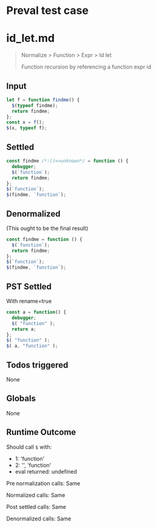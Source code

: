 # Preval test case

# id_let.md

> Normalize > Function > Expr > Id let
>
> Function recursion by referencing a function expr id

## Input

`````js filename=intro
let f = function findme() {
  $(typeof findme);
  return findme;
};
const x = f();
$(x, typeof f);
`````


## Settled


`````js filename=intro
const findme /*:()=>unknown*/ = function () {
  debugger;
  $(`function`);
  return findme;
};
$(`function`);
$(findme, `function`);
`````


## Denormalized
(This ought to be the final result)

`````js filename=intro
const findme = function () {
  $(`function`);
  return findme;
};
$(`function`);
$(findme, `function`);
`````


## PST Settled
With rename=true

`````js filename=intro
const a = function() {
  debugger;
  $( "function" );
  return a;
};
$( "function" );
$( a, "function" );
`````


## Todos triggered


None


## Globals


None


## Runtime Outcome


Should call `$` with:
 - 1: 'function'
 - 2: '<function>', 'function'
 - eval returned: undefined

Pre normalization calls: Same

Normalized calls: Same

Post settled calls: Same

Denormalized calls: Same
